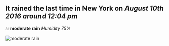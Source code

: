 ## It rained the last time in New York on *August 10th 2016 around 12:04 pm*
💧💧  **moderate rain** *Humidity 75%*

![moderate rain](http://openweathermap.org/img/w/10d.png)
